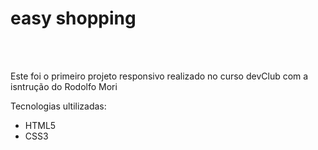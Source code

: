 <h1>easy shopping</h1>
<br>
<br>
<p>Este foi o primeiro projeto responsivo realizado no curso devClub com a isntrução do Rodolfo Mori</p>
<p>Tecnologias ultilizadas:</p>
<ul>
  <li>HTML5</li>
  <li>CSS3</li>
</ul>
